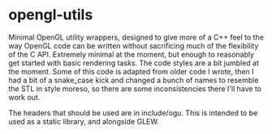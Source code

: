 # opengl-utils

Minimal OpenGL utility wrappers, designed to give more of a C++ feel to the way OpenGL code can be written without sacrificing much of the flexibility of the C API. Extremely minimal at the moment, but enough to reasonably get started with basic rendering tasks. The code styles are a bit jumbled at the moment. Some of this code is adapted from older code I wrote, then I had a bit of a snake_case kick and changed a bunch of names to resemble the STL in style moreso, so there are some inconsistencies there I'll have to work out.

The headers that should be used are in include/ogu. This is intended to be used as a static library, and alongside GLEW.
